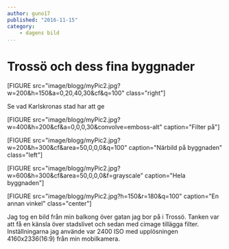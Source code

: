```yaml
---
author: guno17
published: "2016-11-15"
category:
    - dagens bild
...
```

Trossö och dess fina byggnader
==================================

[FIGURE src="image/blogg/myPic2.jpg?w=200&h=150&a=0,20,40,30&cf&q=100" class="right"]

Se vad Karlskronas stad har att ge
<!--more-->
[FIGURE src="image/blogg/myPic2.jpg?w=400&h=200&cf&a=0,0,0,30&convolve=emboss-alt" caption="Filter på"]

[FIGURE src="image/blogg/myPic2.jpg?w=200&h=300&cf&area=50,0,0,0&q=100" caption="Närbild på byggnaden" class="left"]

[FIGURE src="image/blogg/myPic2.jpg?w=600&h=300&cf&area=50,0,0,0&f=grayscale" caption="Hela byggnaden"]

[FIGURE src="image/blogg/myPic2.jpg?h=150&r=180&q=100" caption="En annan vinkel" class="center"]

Jag tog en bild från min balkong över gatan jag bor på i Trossö. Tanken var att få en känsla över stadslivet och sedan med cimage tillägga filter.
Inställningarna jag använde var 2400 ISO med upplösningen 4160x2336(16:9) från min mobilkamera.
